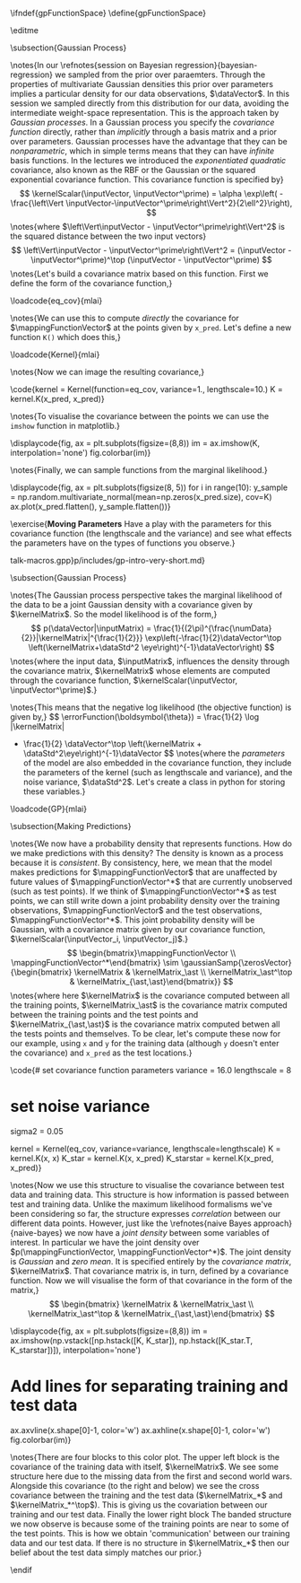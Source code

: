 \ifndef{gpFunctionSpace}
\define{gpFunctionSpace}

\editme

\subsection{Gaussian Process}

\notes{In our \refnotes{session on Bayesian regression}{bayesian-regression} we sampled from the prior over paraemters. Through the properties of multivariate Gaussian densities this prior over parameters implies a particular density for our data observations, $\dataVector$. In this session we sampled directly from this distribution for our data, avoiding the intermediate weight-space representation. This is the approach taken by *Gaussian processes*. In a Gaussian process you specify the *covariance function* directly, rather than *implicitly* through a basis matrix and a prior over parameters. Gaussian processes have the advantage that they can be *nonparametric*, which in simple terms means that they can have *infinite* basis functions. In the lectures we introduced the *exponentiated quadratic* covariance, also known as the RBF or the Gaussian or the squared exponential covariance function. This covariance function is specified by}
$$
\kernelScalar(\inputVector, \inputVector^\prime) = \alpha \exp\left( -\frac{\left\Vert \inputVector-\inputVector^\prime\right\Vert^2}{2\ell^2}\right),
$$
\notes{where $\left\Vert\inputVector - \inputVector^\prime\right\Vert^2$ is the squared distance between the two input vectors}
$$
\left\Vert\inputVector - \inputVector^\prime\right\Vert^2 = (\inputVector - \inputVector^\prime)^\top (\inputVector - \inputVector^\prime) 
$$
\notes{Let's build a covariance matrix based on this function. First we define the form of the covariance function,}

\loadcode{eq_cov}{mlai}

\notes{We can use this to compute *directly* the covariance for $\mappingFunctionVector$ at the points given by `x_pred`. Let's define a new function `K()` which does this,}

\loadcode{Kernel}{mlai}

\notes{Now we can image the resulting covariance,}

\code{kernel = Kernel(function=eq_cov, variance=1., lengthscale=10.)
K = kernel.K(x_pred, x_pred)}

\notes{To visualise the covariance between the points we can use the `imshow` function in matplotlib.}

\displaycode{fig, ax = plt.subplots(figsize=(8,8))
im = ax.imshow(K, interpolation='none')
fig.colorbar(im)}

\notes{Finally, we can sample functions from the marginal likelihood.}

\displaycode{fig, ax = plt.subplots(figsize(8, 5))
for i in range(10):
    y_sample = np.random.multivariate_normal(mean=np.zeros(x_pred.size), cov=K)
    ax.plot(x_pred.flatten(), y_sample.flatten())}

\exercise{**Moving Parameters** Have a play with the parameters for this
covariance function (the lengthscale and the variance) and see what effects the
parameters have on the types of functions you observe.}

talk-macros.gpp}p/includes/gp-intro-very-short.md}


\subsection{Gaussian Process}

\notes{The Gaussian process perspective takes the marginal likelihood
of the data to be a joint Gaussian density with a covariance given by
$\kernelMatrix$. So the model likelihood is of the form,}
$$
p(\dataVector|\inputMatrix) =
\frac{1}{(2\pi)^{\frac{\numData}{2}}|\kernelMatrix|^{\frac{1}{2}}}
\exp\left(-\frac{1}{2}\dataVector^\top \left(\kernelMatrix+\dataStd^2
\eye\right)^{-1}\dataVector\right)
$$
\notes{where the input data, $\inputMatrix$,
influences the density through the covariance matrix, $\kernelMatrix$ whose
elements are computed through the covariance function, $\kernelScalar(\inputVector, \inputVector^\prime)$.}

\notes{This means that the negative log likelihood (the objective
function) is given by,}
$$
\errorFunction(\boldsymbol{\theta}) = \frac{1}{2} \log |\kernelMatrix|
+ \frac{1}{2} \dataVector^\top \left(\kernelMatrix +
\dataStd^2\eye\right)^{-1}\dataVector
$$
\notes{where the *parameters* of the model are also embedded in the
covariance function, they include the parameters of the kernel (such
as lengthscale and variance), and the noise variance, $\dataStd^2$.
Let's create a class in python for storing these variables.}

\loadcode{GP}{mlai}

\subsection{Making Predictions}

\notes{We now have a probability density that represents
functions. How do we make predictions with this density? The density
is known as a process because it is *consistent*. By consistency,
here, we mean that the model makes predictions for
$\mappingFunctionVector$ that are unaffected by future values of
$\mappingFunctionVector^*$ that are currently unobserved (such as test
points). If we think of $\mappingFunctionVector^*$ as test points, we
can still write down a joint probability density over the training
observations, $\mappingFunctionVector$ and the test observations,
$\mappingFunctionVector^*$. This joint probability density will be
Gaussian, with a covariance matrix given by our covariance function,
$\kernelScalar(\inputVector_i, \inputVector_j)$.}
$$
\begin{bmatrix}\mappingFunctionVector \\ \mappingFunctionVector^*\end{bmatrix} \sim \gaussianSamp{\zerosVector}{\begin{bmatrix} \kernelMatrix & \kernelMatrix_\ast \\
\kernelMatrix_\ast^\top & \kernelMatrix_{\ast,\ast}\end{bmatrix}}
$$
\notes{where here $\kernelMatrix$ is the covariance computed between all the
training points, $\kernelMatrix_\ast$ is the covariance matrix
computed between the training points and the test points and
$\kernelMatrix_{\ast,\ast}$ is the covariance matrix computed betwen
all the tests points and themselves. To be clear, let's compute these
now for our example, using `x` and `y` for the training data (although
`y` doesn't enter the covariance) and `x_pred` as the test locations.}

\code{# set covariance function parameters
variance = 16.0
lengthscale = 8
# set noise variance
sigma2 = 0.05

kernel = Kernel(eq_cov, variance=variance, lengthscale=lengthscale)
K = kernel.K(x, x)
K_star = kernel.K(x, x_pred)
K_starstar = kernel.K(x_pred, x_pred)}

\notes{Now we use this structure to visualise the covariance between
test data and training data. This structure is how information is
passed between test and training data. Unlike the maximum likelihood
formalisms we've been considering so far, the structure expresses
*correlation* between our different data points.  However, just like
the \refnotes{naive Bayes approach}{naive-bayes} we now have a *joint
density* between some variables of interest. In particular we have the
joint density over $p(\mappingFunctionVector,
\mappingFunctionVector^*)$. The joint density is *Gaussian* and *zero
mean*. It is specified entirely by the *covariance matrix*,
$\kernelMatrix$. That covariance matrix is, in turn, defined by a
covariance function. Now we will visualise the form of that covariance
in the form of the matrix,}
$$
\begin{bmatrix} \kernelMatrix & \kernelMatrix_\ast \\ \kernelMatrix_\ast^\top
& \kernelMatrix_{\ast,\ast}\end{bmatrix}
$$

\displaycode{fig, ax = plt.subplots(figsize=(8,8))
im = ax.imshow(np.vstack([np.hstack([K, K_star]), np.hstack([K_star.T, K_starstar])]), interpolation='none')
# Add lines for separating training and test data
ax.axvline(x.shape[0]-1, color='w')
ax.axhline(x.shape[0]-1, color='w')
fig.colorbar(im)}

\notes{There are four blocks to this color plot. The upper left block
is the covariance of the training data with itself,
$\kernelMatrix$. We see some structure here due to the missing data
from the first and second world wars. Alongside this covariance (to
the right and below) we see the cross covariance between the training
and the test data ($\kernelMatrix_*$ and $\kernelMatrix_*^\top$). This
is giving us the covariation between our training and our test
data. Finally the lower right block The banded structure we now
observe is because some of the training points are near to some of the
test points. This is how we obtain 'communication' between our
training data and our test data. If there is no structure in
$\kernelMatrix_*$ then our belief about the test data simply matches
our prior.}

\endif
